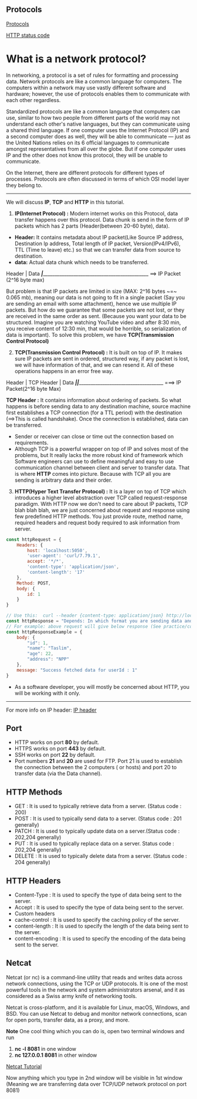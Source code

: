 ## Protocols ##

[Protocols](https://www.cloudflare.com/en-in/learning/network-layer/what-is-a-protocol/)

[HTTP status code](https://developer.mozilla.org/en-US/docs/Web/HTTP/Status)

# What is a network protocol? #

In networking, a protocol is a set of rules for formatting and processing data. Network protocols are like a common
language for computers. The computers within a network may use vastly different software and hardware; however, the use
of protocols enables them to communicate with each other regardless.

Standardized protocols are like a common language that computers can use, similar to how two people from different parts
of the world may not understand each other's native languages, but they can communicate using a shared third language.
If one computer uses the Internet Protocol (IP) and a second computer does as well, they will be able to communicate —
just as the United Nations relies on its 6 official languages to communicate amongst representatives from all over the
globe. But if one computer uses IP and the other does not know this protocol, they will be unable to communicate.

On the Internet, there are different protocols for different types of processes. Protocols are often discussed in terms
of which OSI model layer they belong to.

---

We will discuss **IP**, **TCP** and **HTTP** in this tutorial.

1. **IP(Internet Protocol) :** Modern internet works on this Protocol, data transfer happens over this protocol. Data
   chunk is send in the form of IP packets which has 2 parts (Header(between 20-60 byte), data).

- **Header:** It contains metadata about IP packet(Like Source IP address, Destination Ip address, Total length of IP
  packet, Version(IPv4/IPv6), TTL (Time to leave) etc.) so that we can transfer data from source to destination.
- **data:** Actual data chunk which needs to be transferred.

Header | Data
_______|____________________________________________________  ==> IP Packet (2^16 byte max)

But problem is that IP packets are limited in size (MAX: 2^16 bytes ~=~ 0.065 mb), meaning our data is not going to fit
in a single packet (Say you are sending an email with some attachment), hence we use multiple IP packets. But how do we
guarantee that some packets are not lost, or they are received in the same order as sent. (Because you want your data to
be structured. Imagine you are watching YouTube video and after 8:30 min, you receive content of 12:30 min, that would
be horrible, so serialization of data is important). To solve this problem, we have **TCP(Transmission Control
Protocol)**

2. **TCP(Transmission Control Protocol) :** It is built on top of IP. It makes sure IP packets are sent in ordered,
   structured way, if any packet is lost, we will have information of that, and we can resend it. All of these
   operations happens in an error free way.

Header | TCP Header | Data
_______|____________|_________________________________________  ===> IP Packet(2^16 byte Max)

**TCP Header :** It contains information about ordering of packets. So what happens is before sending data to any
destination machine, source machine first establishes a TCP connection  (for a TTL period) with the destination (==>This
is called handshake). Once the connection is established, data can be transferred.

- Sender or receiver can close or time out the connection based on requirements.
- Although TCP is a powerful wrapper on top of IP and solves most of the problems, but It really lacks the more robust
  kind of framework which Software engineers can use to define meaningful and easy to use communication channel between
  client and server to transfer data. That is where **HTTP** comes into picture. Because with TCP all you are sending is
  arbitrary data and their order.

3. **HTTP(Hyper Text Transfer Protocol) :** It is a layer on top of TCP which introduces a higher level abstraction over
   TCP called request-response paradigm. With HTTP now we don't need to care about IP packets, TCP blah blah blah, we
   are just concerned about request and response using few predefined HTTP methods. You just provide route, method name,
   required headers and request body required to ask information from server.

```javascript
const httpRequest = {
    Headers: {
        host: 'localhost:5050',
        'user-agent': 'curl/7.79.1',
        accept: '*/*',
        'content-type': 'application/json',
        'content-length': '17'
    },
    Method: POST,
    body: {
        id: 1
    }
}

// Use this:  curl --header {content-type: application/json} http://localhost:5050/hello --data '{ "id": 1, "name": "Taslim", "age": 22, "address": "NPP" }'
const httpResponse = "Depends: In which format you are sending data and what content"
// For example: above request will give below response (See practice/controller.js file)
const httpResponseExample = {
    body: {
        "id": 1,
        "name": "Taslim",
        "age": 22,
        "address": "NPP"
    },
    message: "Success fetched data for userId : 1"
}
```

- As a software developer, you will mostly be concerned about HTTP, you will be working with it only.

---
For more info on IP header: [IP header](https://www.guru99.com/ip-header.html)

## Port ## 

- HTTP works on port **80** by default.
- HTTPS works on port **443** by default.
- SSH works on port **22** by default.
- Port numbers **21** and **20** are used for FTP. Port 21 is used to establish the connection between the 2 computers (
  or hosts) and port 20 to transfer data (via the Data channel).

## HTTP Methods ## 

- GET : It is used to typically retrieve data from a server. (Status code : 200)
- POST : It is used to typically send data to a server. (Status code : 201 generally)
- PATCH : It is used to typically update data on a server.(Status code : 202,204 generally)
- PUT : It is used to typically replace data on a server. Status code : 202,204 generally)
- DELETE : It is used to typically delete data from a server. (Status code : 204 generally)

## HTTP Headers ##

- Content-Type : It is used to specify the type of data being sent to the server.
- Accept : It is used to specify the type of data being sent to the server.
- Custom headers
- cache-control : It is used to specify the caching policy of the server.
- content-length : It is used to specify the length of the data being sent to the server.
- content-encoding : It is used to specify the encoding of the data being sent to the server.

## Netcat ## 

Netcat (or nc) is a command-line utility that reads and writes data across network connections, using the TCP or UDP
protocols. It is one of the most powerful tools in the network and system administrators arsenal, and it as considered
as a Swiss army knife of networking tools.

Netcat is cross-platform, and it is available for Linux, macOS, Windows, and BSD. You can use Netcat to debug and
monitor network connections, scan for open ports, transfer data, as a proxy, and more.

**Note** One cool thing which you can do is, open two terminal windows and run

1. **nc -l 8081** in one window
2. **nc 127.0.0.1 8081** in other window

[Netcat Tutorial](https://linuxize.com/post/netcat-nc-command-with-examples/)

Now anything which you type in 2nd window will be visible in 1st window (Meaning we are transferring data over TCP/UDP
network protocol on port 8081)